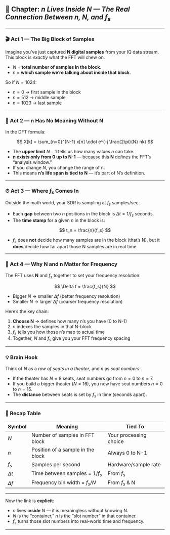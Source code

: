 ## 📖 Chapter: *n Lives Inside N — The Real Connection Between n, N, and $f_s$*

---

### 🎬 Act 1 — The Big Block of Samples

Imagine you’ve just captured **N digital samples** from your IQ data stream.
This block is *exactly* what the FFT will chew on.

* $N$ = **total number of samples in the block**.
* $n$ = **which sample we’re talking about inside that block**.

So if $N = 1024$:

* $n = 0$ → first sample in the block
* $n = 512$ → middle sample
* $n = 1023$ → last sample

---

### 🎯 Act 2 — n Has No Meaning Without N

In the DFT formula:

$$
X[k] = \sum_{n=0}^{N-1} x[n] \cdot e^{-j \frac{2\pi}{N} nk}
$$

* The **upper limit** $N-1$ tells us how many values $n$ can take.
* **n exists only from 0 up to N-1** — because this **N** defines the FFT’s “analysis window.”
* If you change $N$, you change the range of n.
* This means **n’s life span is tied to N** — it’s part of N’s definition.

---

### ⏱ Act 3 — Where $f_s$ Comes In

Outside the math world, your SDR is sampling at $f_s$ samples/sec.

* Each **gap** between two $n$ positions in the block is $\Delta t = 1 / f_s$ seconds.
* The **time stamp** for a given $n$ in the block is:

$$
t_n = \frac{n}{f_s}
$$

* $f_s$ does **not** decide how many samples are in the block (that’s N),
  but it **does** decide how far apart those N samples are in real time.

---

### 🎵 Act 4 — Why N and n Matter for Frequency

The FFT uses **N** and $f_s$ together to set your frequency resolution:

$$
\Delta f = \frac{f_s}{N}
$$

* Bigger $N$ → smaller $\Delta f$ (better frequency resolution)
* Smaller $N$ → larger $\Delta f$ (coarser frequency resolution)

Here’s the key chain:

1. **Choose N** → defines how many n’s you have (0 to N-1)
2. $n$ indexes the samples in that N-block
3. $f_s$ tells you how those n’s map to actual time
4. Together, $N$ and $f_s$ give you your FFT frequency spacing

---

### 💡 Brain Hook

Think of $N$ as a *row of seats in a theater*, and $n$ as *seat numbers*:

* If the theater has $N = 8$ seats, seat numbers go from $n = 0$ to $n = 7$.
* If you build a bigger theater ($N = 16$), you now have seat numbers $n = 0$ to $n = 15$.
* The **distance** between seats is set by $f_s$ in time (seconds apart).

---

### 🧩 Recap Table

| Symbol     | Meaning                           | Tied To                |
| ---------- | --------------------------------- | ---------------------- |
| $N$        | Number of samples in FFT block    | Your processing choice |
| $n$        | Position of a sample in the block | Always 0 to N-1        |
| $f_s$      | Samples per second                | Hardware/sample rate   |
| $\Delta t$ | Time between samples = $1/f_s$    | From $f_s$             |
| $\Delta f$ | Frequency bin width = $f_s/N$     | From $f_s$ & N         |

---

Now the link is **explicit**:

* $n$ lives **inside** $N$ — it is meaningless without knowing N.
* $N$ is the “container,” $n$ is the “slot number” in that container.
* $f_s$ turns those slot numbers into real-world time and frequency.

---
